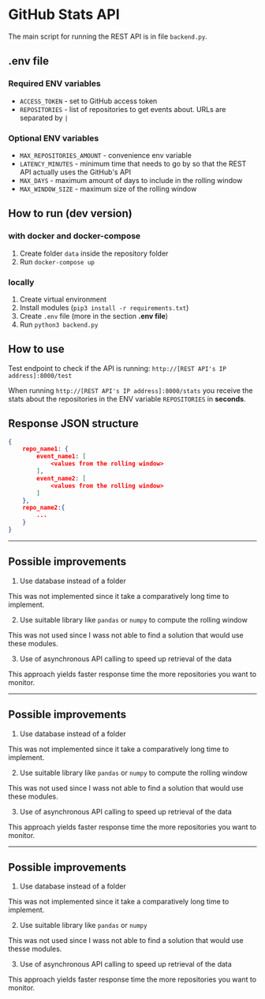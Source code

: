# GitHub Stats API

The main script for running the REST API is in file `backend.py`.

## .env file

### Required ENV variables

- `ACCESS_TOKEN` - set to GitHub access token
- `REPOSITORIES` - list of repositories to get events about. URLs are separated by `|`

### Optional ENV variables
- `MAX_REPOSITORIES_AMOUNT` - convenience env variable
- `LATENCY_MINUTES` - minimum time that needs to go by so that the REST API actually uses the GitHub's API
- `MAX_DAYS` - maximum amount of days to include in the rolling window
- `MAX_WINDOW_SIZE` - maximum size of the rolling window

## How to run (dev version)

### with docker and docker-compose

1. Create folder `data` inside the repository folder
2. Run `docker-compose up`

### locally

1. Create virtual environment
2. Install modules (`pip3 install -r requirements.txt`)
3. Create `.env` file (more in the section <b>.env file</b>)
4. Run `python3 backend.py`

## How to use

Test endpoint to check if the API is running: `http://[REST API's IP address]:8000/test`

When running `http://[REST API's IP address]:8000/stats` you receive the stats about the repositories in the ENV variable `REPOSITORIES` in <b>seconds</b>.

## Response JSON structure

```json
{
    repo_name1: {
        event_name1: [
            <values from the rolling window>
        ],
        event_name2: [
            <values from the rolling window>
        ]
    },
    repo_name2:{
        ...
    }
}

```

------------

## Possible improvements

1. Use database instead of a folder

This was not implemented since it take a comparatively long time to implement.

2. Use suitable library like `pandas` or `numpy` to compute the rolling window

This was not used since I wass not able to find a solution that would use these modules.

3. Use of asynchronous API calling to speed up retrieval of the data

This approach yields faster response time the more repositories you want to monitor.

------------

## Possible improvements

1. Use database instead of a folder

This was not implemented since it take a comparatively long time to implement.

2. Use suitable library like `pandas` or `numpy` to compute the rolling window

This was not used since I wass not able to find a solution that would use these modules.

3. Use of asynchronous API calling to speed up retrieval of the data

This approach yields faster response time the more repositories you want to monitor.

------------

## Possible improvements

1. Use database instead of a folder

This was not implemented since it take a comparatively long time to implement.

2. Use suitable library like `pandas` or `numpy`

This was not used since I wass not able to find a solution that would use thesse modules.

3. Use of asynchronous API calling to speed up retrieval of the data

This approach yields faster response time the more repositories you want to monitor.